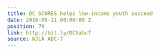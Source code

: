 ```yaml
---
title: DC SCORES helps low-income youth succeed
date: 2016-05-11 00:00:00 Z
position: 79
link: http://bit.ly/DCSabc7
source: WJLA ABC-7
---
```


